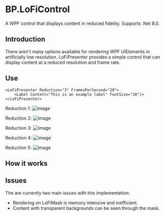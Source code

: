 # BP.LoFiControl
A WPF control that displays content in reduced fidelity. Supports .Net 8.0.

## Introduction
There aren't many options available for rendering WPF UIElements in artificially low resolution.
LoFiPresenter provides a simple control that can display content at a reduced resolution and frame rate.

## Use
```xaml
<LoFiPresenter Reduction="3" FramesPerSecond="20">
    <Label Content="This is an example label" FontSize="20"/>
</LoFiPresenter>
```
Reduction 1: ![image](https://github.com/benpollarduk/BP.LoFiControl/assets/129943363/cfb4cdf6-2657-4e38-aeff-04612c1cf7a8)

Reduction 2: ![image](https://github.com/benpollarduk/BP.LoFiControl/assets/129943363/f4208e65-53af-49c2-8f59-7fd60d6dc024)

Reduction 3: ![image](https://github.com/benpollarduk/BP.LoFiControl/assets/129943363/a63ba834-fa3f-459f-877f-7fd89363e139)

Reduction 4: ![image](https://github.com/benpollarduk/BP.LoFiControl/assets/129943363/264664e1-e06b-4359-bd25-5504bd0bdcaf)

Reduction 5: ![image](https://github.com/benpollarduk/BP.LoFiControl/assets/129943363/0468753b-727b-4ea0-ab15-c044d6110ea2)

## How it works

## Issues
The are currently two main issues with this implementation:
* Rendering on LoFiMask is memory intensive and inefficient.
* Content with transparent backgrounds can be seen through the mask.
